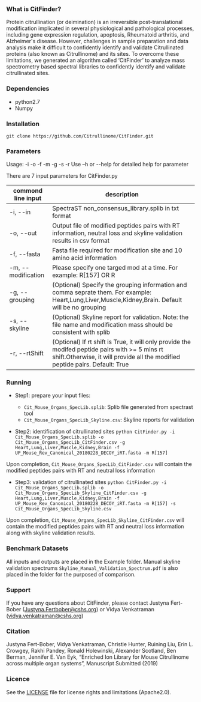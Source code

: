 ### What is CitFinder?

Protein citrullination (or deimination) is an irreversible post-translational modification implicated in several physiological and pathological processes, including gene expression regulation, apoptosis, Rheumatoid arthritis, and Alzheimer's disease. However, challenges in sample preparation and data analysis make it difficult to confidently identify and validate Citrullinated proteins (also known as Citrullinome) and its sites. To overcome these limitations, we generated an algorithm called ‘CitFinder’ to analyze mass spectrometry based spectral libraries to confidently identify and validate citrullinated sites. 

### Dependencies
* python2.7
* Numpy

### Installation
```
git clone https://github.com/Citrullinome/CitFinder.git
```

### Parameters

Usage: -i -o -f -m -g -s -r
Use –h or --help for detailed help for parameter

There are 7 input parameters for CitFinder.py

commond line input	| description
--------------------| ------------
-i, --in	| SpectraST non_consensus_library.splib in txt format
-o, --out	|  Output file of modified peptides pairs with RT information, neutral loss and skyline validation results in csv format
-f, --fasta		| Fasta file required for modification site and 10 amino acid information
-m, --modification	| Please specify one targed mod at a time. For example: R[157] OR R
-g, --grouping	| (Optional) Specify the grouping information and comma seprate them. For example: Heart,Lung,Liver,Muscle,Kidney,Brain. Default will be no grouping
-s, --skyline	| (Optional) Skyline report for validation. Note: the file name and modification mass should be consistent with splib
-r, --rtShift	| (Optional) If rt shift is True, it will only provide the modifed peptide pairs with >= 5 mins rt shift.Otherwise, it will provide all the modified peptide pairs. Default: True

### Running
* Step1: prepare your input files:

  * ```Cit_Mouse_Organs_SpecLib.splib```: Splib file generated from spectrast tool
  * ```Cit_Mouse_Organs_SpecLib_Skyline.csv```: Skyline reports for validation

* Step2: identification of citrullinated sites
```python CitFinder.py -i Cit_Mouse_Organs_SpecLib.splib -o Cit_Mouse_Organs_SpecLib_CitFinder.csv -g Heart,Lung,Liver,Muscle,Kidney,Brain -f UP_Mouse_Rev_Canonical_20180228_DECOY_iRT.fasta -m R[157]```

Upon completion, ```Cit_Mouse_Organs_SpecLib_CitFinder.csv``` will contain the modified peptides pairs with RT and neutral loss information

* Step3: validation of citrullinated sites
```python CitFinder.py -i Cit_Mouse_Organs_SpecLib.splib -o Cit_Mouse_Organs_SpecLib_Skyline_CitFinder.csv -g Heart,Lung,Liver,Muscle,Kidney,Brain -f UP_Mouse_Rev_Canonical_20180228_DECOY_iRT.fasta -m R[157] -s Cit_Mouse_Organs_SpecLib_Skyline.csv```

Upon completion, ```Cit_Mouse_Organs_SpecLib_Skyline_CitFinder.csv``` will contain the modified peptides pairs with RT and neutral loss information along with skyline validation results.

### Benchmark Datasets
All inputs and outputs are placed in the Example folder. Manual skyline validation spectrums ```Skyline_Manual_Validation_Spectrum.pdf``` is also placed in the folder for the purposed of comparison. 

### Support
If you have any questions about CitFinder, please contact Justyna Fert-Bober (Justyna.Fertbober@cshs.org) or Vidya Venkatraman (vidya.venkatraman@cshs.org)

### Citation
Justyna Fert-Bober, Vidya Venkatraman, Christie Hunter, Ruining Liu, Erin L. Crowgey, Rakhi Pandey, Ronald Holewinski, Alexander Scotland, Ben Berman, Jennifer E. Van Eyk, “Enriched Ion Library for Mouse Citrullinome across multiple organ systems”, Manuscript Submitted (2019)

### Licence
See the [LICENSE](./LICENSE) file for license rights and limitations (Apache2.0).

